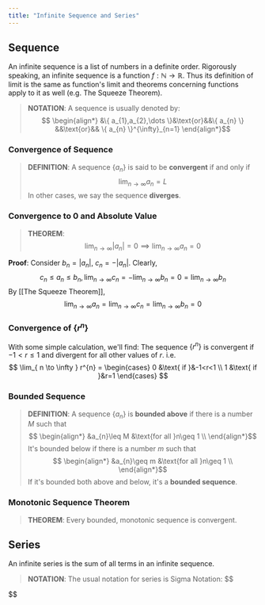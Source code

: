 ```yaml
---
title: "Infinite Sequence and Series"
---
```

## Sequence
An infinite sequence is a list of numbers in a definite order. Rigorously speaking, an infinite sequence is a function $f : \mathbb{N}\to\mathbb{R}$. Thus its definition of limit is the same as function's limit and theorems concerning functions apply to it as well (e.g. The Squeeze Theorem).

> **NOTATION**:
> A sequence is usually denoted by:
> $$
\begin{align*}
&\{ a_{1},a_{2},\dots \}&\text{or}&&\{ a_{n} \} &&\text{or}&& \{ a_{n} \}^{\infty}_{n=1}
\end{align*}$$

### Convergence of Sequence

>**DEFINITION**:
>A sequence $\{ a_{n} \}$ is said to be **convergent** if and only if
>$$
\lim_{ n \to \infty } a_{n} = L$$
>In other cases, we say the sequence **diverges**.

### Convergence to 0 and Absolute Value
>**THEOREM**:
>$$
\lim_{ n \to \infty } \left| a_{n} \right| =0 \implies \lim_{ n \to \infty } a_{n}=0$$

**Proof**:
Consider $b_{n}=\left| a_n \right|,\ c_{n}=-\left| a_n \right|$.
Clearly,
$$
c_{n}\leq a_{n}\leq b_{n},\lim_{ n \to \infty } c_{n}=-\lim_{ n \to \infty } b_{n}=0=\lim_{ n \to \infty } b_{n}
$$
By [[The Squeeze Theorem]],
$$
\lim_{ n \to \infty } a_{n}=\lim_{ n \to \infty } c_{n}=\lim_{ n \to \infty } b_{n} = 0
$$
### Convergence of $\{ r^{n} \}$
With some simple calculation, we'll find:
The sequence $\{ r^n \}$ is convergent if $-1<r\leq 1$ and divergent for all other values of $r$.
i.e.
$$
\lim_{ n \to \infty } r^{n} = \begin{cases}
0 &\text{ if }&-1<r<1 \\
1 &\text{ if }&r=1
\end{cases}
$$

### Bounded Sequence
> **DEFINITION**:
> A sequence $\{ a_{n} \}$ is **bounded above** if there is a  number $M$ such that
> $$
\begin{align*}
&a_{n}\leq M &\text{for all }n\geq 1 \\
\end{align*}$$
>It's bounded below if there is a number $m$ such that
>$$
\begin{align*}
&a_{n}\geq  m &\text{for all }n\geq 1 \\
\end{align*}$$
>If it's bounded both above and below, it's a **bounded sequence**.

### Monotonic Sequence Theorem
>**THEOREM**:
>Every bounded, monotonic sequence is convergent.

## Series
An infinite series is the sum of all terms in an infinite sequence.

>**NOTATION**:
>The usual notation for series is Sigma Notation:
>$$

$$
